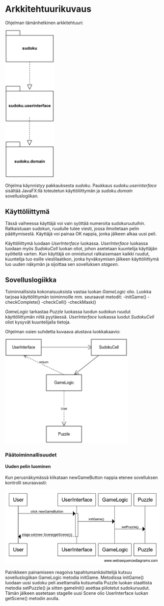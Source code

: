 # Arkkitehtuurikuvaus

Ohjelman tämänhetkinen arkkitehtuuri:

<img src="https://raw.githubusercontent.com/rajanssi/ot-harjoitustyo/master/dokumentaatio/kuvat/a-1.png" width="160">

Ohjelma käynnistyy pakkauksesta _sudoku_. Paukkaus _sudoku.userinterface_ sisältää JavaFX:llä toteutetun käyttöliittymän ja _sudoku.domain_ sovelluslogiikan.

## Käyttöliittymä

Tässä vaiheessa käyttäjä voi vain syöttää numeroita sudokuruutuihin. Ratkaistuaan sudokun, ruudulle tulee viesti, jossa ilmoitetaan pelin päättymisestä. 
Käyttäjä voi painaa OK nappia, jonka jälkeen alkaa uusi peli.

Käyttöliittymä luodaan _UserInterface_ luokassa. _UserInterface_ luokassa luodaan myös _SudokuCell_ luokan oliot, johon asetetaan kuuntelija käyttäjän syötteitä varten.
Kun käyttäjä on onnistunut ratkaisemaan kaikki ruudut, kuuntelija tuo esille viestilaatikon, jonka hyväksymisen jälkeen käyttöliittymä luo uuden näkymän ja sijoittaa
sen sovelluksen _stageen_.

## Sovelluslogiikka

Toiminnallisista kokonaisuuksista vastaa luokan _GameLogic_ olio. Luokka tarjoaa käyttölittymän toiminnoille mm. seuraavat metodit:
-initGame()
-checkComplete()
-checkCell()
-checkMask()

_GameLogic_ tarkastaa _Puzzle_ luokassa luodun sudokun ruudut käyttöliittymän niitä pyytäessä. _UserInterface_ luokassa luodut _SudokuCell_ oliot kysyvät kuuntelijalla tietoja.

Ohjelman osien suhdetta kuvaava alustava luokkakaavio:

<img src="https://raw.githubusercontent.com/rajanssi/ot-harjoitustyo/master/dokumentaatio/kuvat/a-2.png" width="400">

### Päätoiminnallisuudet

#### Uuden pelin luominen

Kun perusnäkymässä klikataan newGameButton nappia etenee sovelluksen kontrolli seuraavasti:

<img src="https://raw.githubusercontent.com/rajanssi/ot-harjoitustyo/master/dokumentaatio/kuvat/a-3.png" width="700">

Painikkeen painamiseen reagoiva tapahtumankäsittelijä kutsuu sovelluslogiikan GameLogic metodia initGame. Metodissa initGame() luodaan uusi sudoku peli asettamalla kutsumalla Puzzle luokan staattista metodia setPuzzle() ja sitten gameInit() asettaa piilotetut sudokuruudut. Tämän jälkeen asetetaan stagelle uusi Scene olio UserInterface luokan getScene() metodin avulla.
